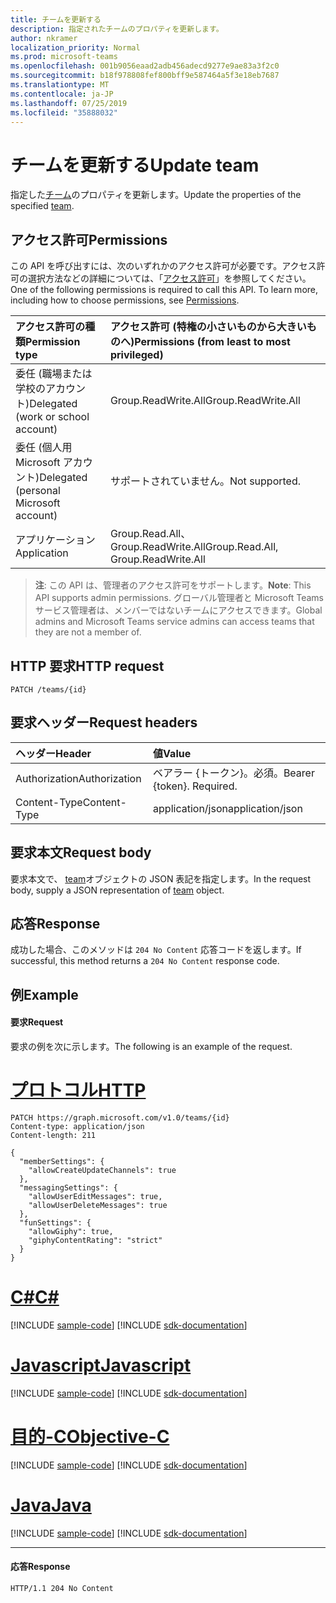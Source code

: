 ```yaml
---
title: チームを更新する
description: 指定されたチームのプロパティを更新します。
author: nkramer
localization_priority: Normal
ms.prod: microsoft-teams
ms.openlocfilehash: 001b9056eaad2adb456adecd9277e9ae83a3f2c0
ms.sourcegitcommit: b18f978808fef800bff9e587464a5f3e18eb7687
ms.translationtype: MT
ms.contentlocale: ja-JP
ms.lasthandoff: 07/25/2019
ms.locfileid: "35888032"
---
```

# <a name="update-team"></a><span data-ttu-id="c2c61-103">チームを更新する</span><span class="sxs-lookup"><span data-stu-id="c2c61-103">Update team</span></span>



<span data-ttu-id="c2c61-104">指定した[チーム](../resources/team.md)のプロパティを更新します。</span><span class="sxs-lookup"><span data-stu-id="c2c61-104">Update the properties of the specified [team](../resources/team.md).</span></span>

## <a name="permissions"></a><span data-ttu-id="c2c61-105">アクセス許可</span><span class="sxs-lookup"><span data-stu-id="c2c61-105">Permissions</span></span>
<span data-ttu-id="c2c61-p101">この API を呼び出すには、次のいずれかのアクセス許可が必要です。アクセス許可の選択方法などの詳細については、「[アクセス許可](/graph/permissions-reference)」を参照してください。</span><span class="sxs-lookup"><span data-stu-id="c2c61-p101">One of the following permissions is required to call this API. To learn more, including how to choose permissions, see [Permissions](/graph/permissions-reference).</span></span>


|<span data-ttu-id="c2c61-108">アクセス許可の種類</span><span class="sxs-lookup"><span data-stu-id="c2c61-108">Permission type</span></span>      | <span data-ttu-id="c2c61-109">アクセス許可 (特権の小さいものから大きいものへ)</span><span class="sxs-lookup"><span data-stu-id="c2c61-109">Permissions (from least to most privileged)</span></span>              |
|:--------------------|:---------------------------------------------------------|
|<span data-ttu-id="c2c61-110">委任 (職場または学校のアカウント)</span><span class="sxs-lookup"><span data-stu-id="c2c61-110">Delegated (work or school account)</span></span> | <span data-ttu-id="c2c61-111">Group.ReadWrite.All</span><span class="sxs-lookup"><span data-stu-id="c2c61-111">Group.ReadWrite.All</span></span>    |
|<span data-ttu-id="c2c61-112">委任 (個人用 Microsoft アカウント)</span><span class="sxs-lookup"><span data-stu-id="c2c61-112">Delegated (personal Microsoft account)</span></span> | <span data-ttu-id="c2c61-113">サポートされていません。</span><span class="sxs-lookup"><span data-stu-id="c2c61-113">Not supported.</span></span>    |
|<span data-ttu-id="c2c61-114">アプリケーション</span><span class="sxs-lookup"><span data-stu-id="c2c61-114">Application</span></span> | <span data-ttu-id="c2c61-115">Group.Read.All、Group.ReadWrite.All</span><span class="sxs-lookup"><span data-stu-id="c2c61-115">Group.Read.All, Group.ReadWrite.All</span></span>    |

> <span data-ttu-id="c2c61-116">**注**: この API は、管理者のアクセス許可をサポートします。</span><span class="sxs-lookup"><span data-stu-id="c2c61-116">**Note**: This API supports admin permissions.</span></span> <span data-ttu-id="c2c61-117">グローバル管理者と Microsoft Teams サービス管理者は、メンバーではないチームにアクセスできます。</span><span class="sxs-lookup"><span data-stu-id="c2c61-117">Global admins and Microsoft Teams service admins can access teams that they are not a member of.</span></span>

## <a name="http-request"></a><span data-ttu-id="c2c61-118">HTTP 要求</span><span class="sxs-lookup"><span data-stu-id="c2c61-118">HTTP request</span></span>
<!-- { "blockType": "ignored" } -->
```http
PATCH /teams/{id}
```

## <a name="request-headers"></a><span data-ttu-id="c2c61-119">要求ヘッダー</span><span class="sxs-lookup"><span data-stu-id="c2c61-119">Request headers</span></span>
| <span data-ttu-id="c2c61-120">ヘッダー</span><span class="sxs-lookup"><span data-stu-id="c2c61-120">Header</span></span>       | <span data-ttu-id="c2c61-121">値</span><span class="sxs-lookup"><span data-stu-id="c2c61-121">Value</span></span> |
|:---------------|:--------|
| <span data-ttu-id="c2c61-122">Authorization</span><span class="sxs-lookup"><span data-stu-id="c2c61-122">Authorization</span></span>  | <span data-ttu-id="c2c61-p103">ベアラー {トークン}。必須。</span><span class="sxs-lookup"><span data-stu-id="c2c61-p103">Bearer {token}. Required.</span></span>  |
| <span data-ttu-id="c2c61-125">Content-Type</span><span class="sxs-lookup"><span data-stu-id="c2c61-125">Content-Type</span></span>  | <span data-ttu-id="c2c61-126">application/json</span><span class="sxs-lookup"><span data-stu-id="c2c61-126">application/json</span></span>  |

## <a name="request-body"></a><span data-ttu-id="c2c61-127">要求本文</span><span class="sxs-lookup"><span data-stu-id="c2c61-127">Request body</span></span>
<span data-ttu-id="c2c61-128">要求本文で、 [team](../resources/team.md)オブジェクトの JSON 表記を指定します。</span><span class="sxs-lookup"><span data-stu-id="c2c61-128">In the request body, supply a JSON representation of [team](../resources/team.md) object.</span></span>

## <a name="response"></a><span data-ttu-id="c2c61-129">応答</span><span class="sxs-lookup"><span data-stu-id="c2c61-129">Response</span></span>

<span data-ttu-id="c2c61-130">成功した場合、このメソッドは `204 No Content` 応答コードを返します。</span><span class="sxs-lookup"><span data-stu-id="c2c61-130">If successful, this method returns a `204 No Content` response code.</span></span>

## <a name="example"></a><span data-ttu-id="c2c61-131">例</span><span class="sxs-lookup"><span data-stu-id="c2c61-131">Example</span></span>
#### <a name="request"></a><span data-ttu-id="c2c61-132">要求</span><span class="sxs-lookup"><span data-stu-id="c2c61-132">Request</span></span>
<span data-ttu-id="c2c61-133">要求の例を次に示します。</span><span class="sxs-lookup"><span data-stu-id="c2c61-133">The following is an example of the request.</span></span>

# <a name="httptabhttp"></a>[<span data-ttu-id="c2c61-134">プロトコル</span><span class="sxs-lookup"><span data-stu-id="c2c61-134">HTTP</span></span>](#tab/http)
<!-- {
  "blockType": "request",
  "name": "update_team"
}-->
```http
PATCH https://graph.microsoft.com/v1.0/teams/{id}
Content-type: application/json
Content-length: 211

{  
  "memberSettings": {
    "allowCreateUpdateChannels": true
  },
  "messagingSettings": {
    "allowUserEditMessages": true,
    "allowUserDeleteMessages": true
  },
  "funSettings": {
    "allowGiphy": true,
    "giphyContentRating": "strict"
  }
}
```
# <a name="ctabcsharp"></a>[<span data-ttu-id="c2c61-135">C#</span><span class="sxs-lookup"><span data-stu-id="c2c61-135">C#</span></span>](#tab/csharp)
[!INCLUDE [sample-code](../includes/snippets/csharp/update-team-csharp-snippets.md)]
[!INCLUDE [sdk-documentation](../includes/snippets/snippets-sdk-documentation-link.md)]

# <a name="javascripttabjavascript"></a>[<span data-ttu-id="c2c61-136">Javascript</span><span class="sxs-lookup"><span data-stu-id="c2c61-136">Javascript</span></span>](#tab/javascript)
[!INCLUDE [sample-code](../includes/snippets/javascript/update-team-javascript-snippets.md)]
[!INCLUDE [sdk-documentation](../includes/snippets/snippets-sdk-documentation-link.md)]

# <a name="objective-ctabobjc"></a>[<span data-ttu-id="c2c61-137">目的-C</span><span class="sxs-lookup"><span data-stu-id="c2c61-137">Objective-C</span></span>](#tab/objc)
[!INCLUDE [sample-code](../includes/snippets/objc/update-team-objc-snippets.md)]
[!INCLUDE [sdk-documentation](../includes/snippets/snippets-sdk-documentation-link.md)]

# <a name="javatabjava"></a>[<span data-ttu-id="c2c61-138">Java</span><span class="sxs-lookup"><span data-stu-id="c2c61-138">Java</span></span>](#tab/java)
[!INCLUDE [sample-code](../includes/snippets/java/update-team-java-snippets.md)]
[!INCLUDE [sdk-documentation](../includes/snippets/snippets-sdk-documentation-link.md)]

---

#### <a name="response"></a><span data-ttu-id="c2c61-139">応答</span><span class="sxs-lookup"><span data-stu-id="c2c61-139">Response</span></span>
<!-- {
  "blockType": "response",
  "truncated": true,
  "@odata.type": "microsoft.graph.team"
} -->
```http
HTTP/1.1 204 No Content
```

<!-- uuid: 8fcb5dbc-d5aa-4681-8e31-b001d5168d79
2015-10-25 14:57:30 UTC -->
<!-- {
  "type": "#page.annotation",
  "description": "Update Team",
  "keywords": "",
  "section": "documentation",
  "tocPath": "",
  "suppressions": [
  ]
}-->
